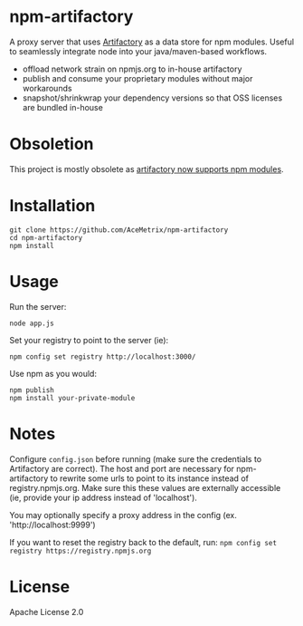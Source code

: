 npm-artifactory
===============

A proxy server that uses [Artifactory](http://www.jfrog.com/home/v_artifactory_opensource_overview) as a data store for npm modules.  Useful to seamlessly integrate node into your java/maven-based workflows.

- offload network strain on npmjs.org to in-house artifactory
- publish and consume your proprietary modules without major workarounds
- snapshot/shrinkwrap your dependency versions so that OSS licenses are bundled in-house

Obsoletion
==========

This project is mostly obsolete as [artifactory now supports npm modules](http://www.jfrog.com/confluence/display/RTF/Npm+Repositories).

Installation
============

    git clone https://github.com/AceMetrix/npm-artifactory
    cd npm-artifactory
    npm install

Usage
======
Run the server:

    node app.js
    
Set your registry to point to the server (ie):

    npm config set registry http://localhost:3000/

Use npm as you would:

    npm publish
    npm install your-private-module

Notes
======
Configure `config.json` before running (make sure the credentials to Artifactory are correct).  The host and port are necessary for npm-artifactory to rewrite some urls to point to its instance instead of registry.npmjs.org.  Make sure this these values are externally accessible (ie, provide your ip address instead of 'localhost').

You may optionally specify a proxy address in the config (ex. 'http://localhost:9999')

If you want to reset the registry back to the default, run: `npm config set registry https://registry.npmjs.org`

License
=======
Apache License 2.0

